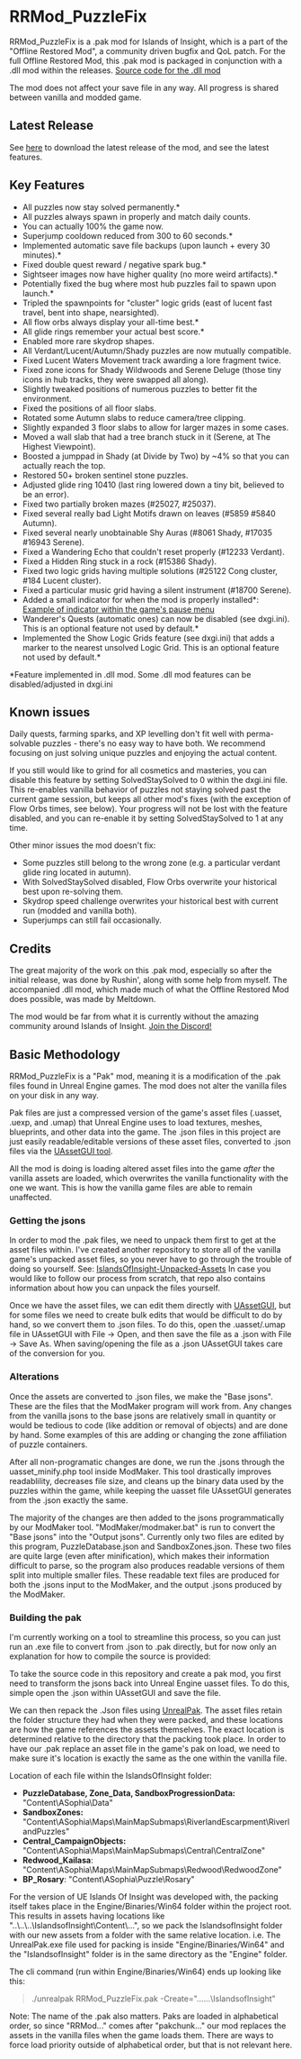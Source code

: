 # RRMod_PuzzleFix
RRMod_PuzzleFix is a .pak mod for Islands of Insight, which is a part of the "Offline Restored Mod", a community driven bugfix and QoL patch.
For the full Offline Restored Mod, this .pak mod is packaged in conjunction with a .dll mod within the releases.
[Source code for the .dll mod](https://github.com/grechnik/islands-of-insight-fix)

The mod does not affect your save file in any way. All progress is shared between vanilla and modded game.

## Latest Release
See [here](https://github.com/RiccTheThicc/RRMod_Puzzlefix/releases) to download the latest release of the mod, and see the latest features.

## Key Features
- All puzzles now stay solved permanently.*
- All puzzles always spawn in properly and match daily counts.
- You can actually 100% the game now.
- Superjump cooldown reduced from 300 to 60 seconds.*
- Implemented automatic save file backups (upon launch + every 30 minutes).*
- Fixed double quest reward / negative spark bug.*
- Sightseer images now have higher quality (no more weird artifacts).*
- Potentially fixed the bug where most hub puzzles fail to spawn upon launch.*
- Tripled the spawnpoints for "cluster" logic grids (east of lucent fast travel, bent into shape, nearsighted).
- All flow orbs always display your all-time best.*
- All glide rings remember your actual best score.*
- Enabled more rare skydrop shapes.
- All Verdant/Lucent/Autumn/Shady puzzles are now mutually compatible.
- Fixed Lucent Waters Movement track awarding a lore fragment twice.
- Fixed zone icons for Shady Wildwoods and Serene Deluge (those tiny icons in hub tracks, they were swapped all along).
- Slightly tweaked positions of numerous puzzles to better fit the environment.
- Fixed the positions of all floor slabs.
- Rotated some Autumn slabs to reduce camera/tree clipping.
- Slightly expanded 3 floor slabs to allow for larger mazes in some cases.
- Moved a wall slab that had a tree branch stuck in it (Serene, at The Highest Viewpoint).
- Boosted a jumppad in Shady (at Divide by Two) by ~4% so that you can actually reach the top.
- Restored 50+ broken sentinel stone puzzles.
- Adjusted glide ring 10410 (last ring lowered down a tiny bit, believed to be an error).
- Fixed two partially broken mazes (#25027, #25037).
- Fixed several really bad Light Motifs drawn on leaves (#5859 #5840 Autumn).
- Fixed several nearly unobtainable Shy Auras (#8061 Shady, #17035 #16943 Serene).
- Fixed a Wandering Echo that couldn't reset properly (#12233 Verdant).
- Fixed a Hidden Ring stuck in a rock (#15386 Shady).
- Fixed two logic grids having multiple solutions (#25122 Cong cluster, #184 Lucent cluster).
- Fixed a particular music grid having a silent instrument (#18700 Serene).
- Added a small indicator for when the mod is properly installed*: [Example of indicator within the game's pause menu](https://github.com/user-attachments/assets/475d8ce6-7c02-43a0-a267-2950d7b20d72)
- Wanderer's Quests (automatic ones) can now be disabled (see dxgi.ini). This is an optional feature not used by default.*
- Implemented the Show Logic Grids feature (see dxgi.ini) that adds a marker to the nearest unsolved Logic Grid. This is an optional feature not used by default.*

*Feature implemented in .dll mod. Some .dll mod features can be disabled/adjusted in dxgi.ini

## Known issues
Daily quests, farming sparks, and XP levelling don't fit well with perma-solvable puzzles - there's no easy way to have both.
We recommend focusing on just solving unique puzzles and enjoying the actual content.

If you still would like to grind for all cosmetics and masteries, you can disable this feature by setting SolvedStaySolved to 0 within the dxgi.ini file.
This re-enables vanilla behavior of puzzles not staying solved past the current game session, but keeps all other mod's fixes (with the exception of Flow Orbs times, see below).
Your progress will not be lost with the feature disabled, and you can re-enable it by setting SolvedStaySolved to 1 at any time.

Other minor issues the mod doesn't fix:
- Some puzzles still belong to the wrong zone (e.g. a particular verdant glide ring located in autumn).
- With SolvedStaySolved disabled, Flow Orbs overwrite your historical best upon re-solving them.
- Skydrop speed challenge overwrites your historical best with current run (modded and vanilla both).
- Superjumps can still fail occasionally.

## Credits
The great majority of the work on this .pak mod, especially so after the initial release, was done by Rushin', along with some help from myself.
The accompanied .dll mod, which made much of what the Offline Restored Mod does possible, was made by Meltdown.

The mod would be far from what it is currently without the amazing community around Islands of Insight.
[Join the Discord!](https://discord.gg/xbC4v3SJHQ)

## Basic Methodology
RRMod_PuzzleFix is a "Pak" mod, meaning it is a modification of the .pak files found in Unreal Engine games. The mod does not alter the vanilla files on your disk in any way.

Pak files are just a compressed version of the game's asset files (.uasset, .uexp, and .umap) that Unreal Engine uses to load textures, meshes, blueprints, and other data into the game.
The .json files in this project are just easily readable/editable versions of these asset files, converted to .json files via the [UAssetGUI tool](https://github.com/atenfyr/UAssetGUI).

All the mod is doing is loading altered asset files into the game *after* the vanilla assets are loaded, which overwrites the vanilla functionality with the one we want. This is how the vanilla game files are able to remain unaffected.

### Getting the jsons
In order to mod the .pak files, we need to unpack them first to get at the asset files within.
I've created another repository to store all of the vanilla game's unpacked asset files, so you never have to go through the trouble of doing so yourself.
See: [IslandsOfInsight-Unpacked-Assets](https://github.com/RiccTheThicc/IslandsOfInsight-Unpacked-Assets)
In case you would like to follow our process from scratch, that repo also contains information about how you can unpack the files yourself.

Once we have the asset files, we can edit them directly with [UAssetGUI](https://github.com/atenfyr/UAssetGUI), but for some files we need to create bulk edits that would be difficult to do by hand, so we convert them to .json files.
To do this, open the .uasset/.umap file in UAssetGUI with File -> Open, and then save the file as a .json with File -> Save As. When saving/opening the file as a .json UAssetGUI takes care of the conversion for you.

### Alterations
Once the assets are converted to .json files, we make the "Base jsons". These are the files that the ModMaker program will work from.
Any changes from the vanilla jsons to the base jsons are relatively small in quantity or would be tedious to code (like addition or removal of objects) and are done by hand.
Some examples of this are adding or changing the zone affiliation of puzzle containers.

After all non-programatic changes are done, we run the .jsons through the uasset_minify.php tool inside ModMaker.
This tool drastically improves readablility, decreases file size, and cleans up the binary data used by the puzzles within the game, while keeping the uasset file UAssetGUI generates from the .json exactly the same.

The majority of the changes are then added to the jsons programmatically by our ModMaker tool.
"ModMaker/modmaker.bat" is run to convert the "Base jsons" into the "Output jsons". Currently only two files are edited by this program, PuzzleDatabase.json and SandboxZones.json.
These two files are quite large (even after minification), which makes their information difficult to parse, so the program also produces readable versions of them split into multiple smaller files.
These readable text files are produced for both the .jsons input to the ModMaker, and the output .jsons produced by the ModMaker.

### Building the pak
I'm currently working on a tool to streamline this process, so you can just run an .exe file to convert from .json to .pak directly, but for now only an explanation for how to compile the source is provided:

To take the source code in this repository and create a pak mod, you first need to transform the jsons back into Unreal Engine uasset files.
To do this, simple open the .json within UAssetGUI and save the file.

We can then repack the .Json files using [UnrealPak](https://github.com/allcoolthingsatoneplace/UnrealPakTool).
The asset files retain the folder structure they had when they were packed, and these locations are how the game references the assets themselves. The exact location is determined relative to the directory that the packing took place.
In order to have our .pak replace an asset file in the game's pak on load, we need to make sure it's location is exactly the same as the one within the vanilla file.

Location of each file within the IslandsOfInsight folder:
- **PuzzleDatabase, Zone_Data, SandboxProgressionData:** "Content\ASophia\Data\"
- **SandboxZones:** "Content\ASophia\Maps\MainMapSubmaps\RiverlandEscarpment\RiverlandPuzzles\"
- **Central_CampaignObjects:** "Content\ASophia\Maps\MainMapSubmaps\Central\CentralZone\"
- **Redwood_Kailasa**: "Content\ASophia\Maps\MainMapSubmaps\Redwood\RedwoodZone"
- **BP_Rosary**: "Content\ASophia\Puzzle\Rosary"


For the version of UE Islands Of Insight was developed with, the packing itself takes place in the Engine/Binaries/Win64 folder within the project root. This results in assets having locations like "..\\..\\..\\IslandsofInsight\\Content\\...", so we pack the IslandsofInsight folder with our new assets from a folder with the same relative location. i.e. The UnrealPak.exe file used for packing is inside "Engine/Binaries/Win64" and the "IslandsofInsight" folder is in the same directory as the "Engine" folder.

The cli command (run within Engine/Binaries/Win64) ends up looking like this:
>./unrealpak RRMod_PuzzleFix.pak -Create="..\..\..\IslandsofInsight\"

Note: The name of the .pak also matters. Paks are loaded in alphabetical order, so since "RRMod..." comes after "pakchunk..." our mod replaces the assets in the vanilla files when the game loads them. There are ways to force load priority outside of alphabetical order, but that is not relevant here.

